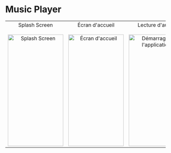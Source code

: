 # Music Player

<p align="center">
  <table>
    <tr>
      <td align="center">
        <span>Splash Screen</span>
        <br>
         <br>
        <img width="174" height="350" alt="Splash Screen" src="https://github.com/user-attachments/assets/dfaa30cc-fd09-452c-866b-8c3ef5948e15">
      </td>
      <td align="center">
        <span>Écran d'accueil</span>
        <br>
        <br>
        <img width="174" height="350" alt="Écran d'accueil" src="https://github.com/user-attachments/assets/3554ddea-a060-441b-a3de-0843711800ae">
      </td>
      <td align="center">
        <span>Lecture d'audio</span>
        <br>
        <br>
        <img width="174" height="350" alt="Démarrage de l'application" src="https://github.com/user-attachments/assets/8bb57c7e-4a5e-447c-b44a-eabc8a421572">
      </td>
       <td align="center">
        <span>Notification de lecture </span>
        <br>
        <br>
        <img width="250" height="150" alt="Démarrage de l'application" src="https://github.com/user-attachments/assets/d333671e-9fd4-434e-b8b9-0fd67387a530">
          <img width="250" height="150" alt="Démarrage de l'application" src="https://github.com/user-attachments/assets/251d35de-231a-41c0-b735-feb5c6cee53a">
      </td>
    </tr>
  </table>
</p>

